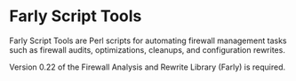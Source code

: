 Farly Script Tools
==================

Farly Script Tools are Perl scripts for automating firewall management
tasks such as firewall audits, optimizations, cleanups, and configuration
rewrites.

Version 0.22 of the Firewall Analysis and Rewrite Library (Farly) is
required.